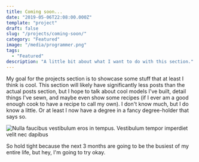 ```yaml
---
title: Coming soon...
date: "2019-05-06T22:08:00.000Z"
template: "project"
draft: false
slug: "/projects/coming-soon/"
category: "Featured"
image: "/media/programmer.png"
tags:
  - "Featured"
description: "A little bit about what I want to do with this section."
---
```


My goal for the projects section is to showcase some stuff that at least I think is cool. This section will likely have significantly less posts than the actual posts section, but I hope to talk about cool models I've built, detail things I've sewn, and maybe even show some recipes (if I ever am a good enough cook to have a recipe to call my own). I don't know much, but I do know a little. Or at least I now have a degree in a fancy degree-holder that says so.

![Nulla faucibus vestibulum eros in tempus. Vestibulum tempor imperdiet velit nec dapibus](/media/404.png)

So hold tight because the next 3 months are going to be the busiest of my entire life, but hey, I'm going to try okay.
